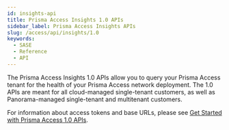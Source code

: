 ```yaml
---
id: insights-api
title: Prisma Access Insights 1.0 APIs
sidebar_label: Prisma Access Insights APIs
slug: /access/api/insights/1.0
keywords:
  - SASE
  - Reference
  - API
---
```


The Prisma Access Insights 1.0 APIs allow you to query your Prisma Access tenant for the health of your Prisma Access network deployment. The 1.0 APIs are meant for all cloud-managed single-tenant customers, as well as Panorama-managed single-tenant and multitenant customers.

For information about access tokens and base URLs, please see
[Get Started with Prisma Access 1.0 APIs](/access/docs/insights/getting_started-10/).
